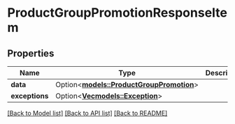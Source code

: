 # ProductGroupPromotionResponseItem

## Properties

Name | Type | Description | Notes
------------ | ------------- | ------------- | -------------
**data** | Option<[**models::ProductGroupPromotion**](ProductGroupPromotion.md)> |  | [optional]
**exceptions** | Option<[**Vec<models::Exception>**](Exception.md)> |  | [optional]

[[Back to Model list]](../README.md#documentation-for-models) [[Back to API list]](../README.md#documentation-for-api-endpoints) [[Back to README]](../README.md)


